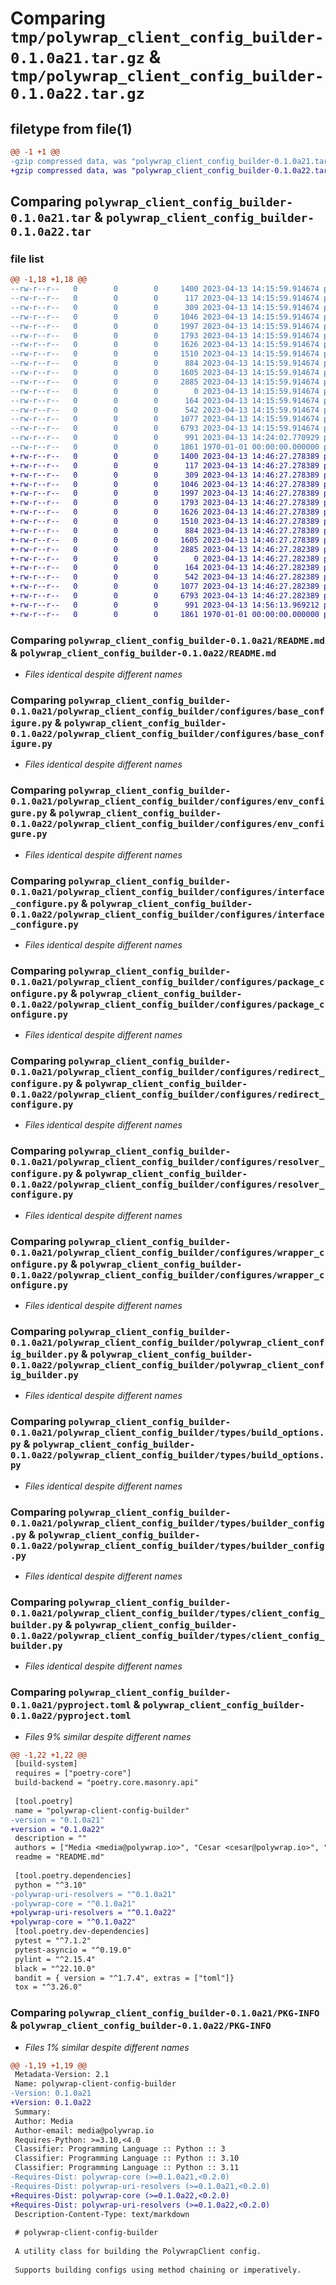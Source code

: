 # Comparing `tmp/polywrap_client_config_builder-0.1.0a21.tar.gz` & `tmp/polywrap_client_config_builder-0.1.0a22.tar.gz`

## filetype from file(1)

```diff
@@ -1 +1 @@
-gzip compressed data, was "polywrap_client_config_builder-0.1.0a21.tar", max compression
+gzip compressed data, was "polywrap_client_config_builder-0.1.0a22.tar", max compression
```

## Comparing `polywrap_client_config_builder-0.1.0a21.tar` & `polywrap_client_config_builder-0.1.0a22.tar`

### file list

```diff
@@ -1,18 +1,18 @@
--rw-r--r--   0        0        0     1400 2023-04-13 14:15:59.914674 polywrap_client_config_builder-0.1.0a21/README.md
--rw-r--r--   0        0        0      117 2023-04-13 14:15:59.914674 polywrap_client_config_builder-0.1.0a21/polywrap_client_config_builder/__init__.py
--rw-r--r--   0        0        0      309 2023-04-13 14:15:59.914674 polywrap_client_config_builder-0.1.0a21/polywrap_client_config_builder/configures/__init__.py
--rw-r--r--   0        0        0     1046 2023-04-13 14:15:59.914674 polywrap_client_config_builder-0.1.0a21/polywrap_client_config_builder/configures/base_configure.py
--rw-r--r--   0        0        0     1997 2023-04-13 14:15:59.914674 polywrap_client_config_builder-0.1.0a21/polywrap_client_config_builder/configures/env_configure.py
--rw-r--r--   0        0        0     1793 2023-04-13 14:15:59.914674 polywrap_client_config_builder-0.1.0a21/polywrap_client_config_builder/configures/interface_configure.py
--rw-r--r--   0        0        0     1626 2023-04-13 14:15:59.914674 polywrap_client_config_builder-0.1.0a21/polywrap_client_config_builder/configures/package_configure.py
--rw-r--r--   0        0        0     1510 2023-04-13 14:15:59.914674 polywrap_client_config_builder-0.1.0a21/polywrap_client_config_builder/configures/redirect_configure.py
--rw-r--r--   0        0        0      884 2023-04-13 14:15:59.914674 polywrap_client_config_builder-0.1.0a21/polywrap_client_config_builder/configures/resolver_configure.py
--rw-r--r--   0        0        0     1605 2023-04-13 14:15:59.914674 polywrap_client_config_builder-0.1.0a21/polywrap_client_config_builder/configures/wrapper_configure.py
--rw-r--r--   0        0        0     2885 2023-04-13 14:15:59.914674 polywrap_client_config_builder-0.1.0a21/polywrap_client_config_builder/polywrap_client_config_builder.py
--rw-r--r--   0        0        0        0 2023-04-13 14:15:59.914674 polywrap_client_config_builder-0.1.0a21/polywrap_client_config_builder/py.typed
--rw-r--r--   0        0        0      164 2023-04-13 14:15:59.914674 polywrap_client_config_builder-0.1.0a21/polywrap_client_config_builder/types/__init__.py
--rw-r--r--   0        0        0      542 2023-04-13 14:15:59.914674 polywrap_client_config_builder-0.1.0a21/polywrap_client_config_builder/types/build_options.py
--rw-r--r--   0        0        0     1077 2023-04-13 14:15:59.914674 polywrap_client_config_builder-0.1.0a21/polywrap_client_config_builder/types/builder_config.py
--rw-r--r--   0        0        0     6793 2023-04-13 14:15:59.914674 polywrap_client_config_builder-0.1.0a21/polywrap_client_config_builder/types/client_config_builder.py
--rw-r--r--   0        0        0      991 2023-04-13 14:24:02.770929 polywrap_client_config_builder-0.1.0a21/pyproject.toml
--rw-r--r--   0        0        0     1861 1970-01-01 00:00:00.000000 polywrap_client_config_builder-0.1.0a21/PKG-INFO
+-rw-r--r--   0        0        0     1400 2023-04-13 14:46:27.278389 polywrap_client_config_builder-0.1.0a22/README.md
+-rw-r--r--   0        0        0      117 2023-04-13 14:46:27.278389 polywrap_client_config_builder-0.1.0a22/polywrap_client_config_builder/__init__.py
+-rw-r--r--   0        0        0      309 2023-04-13 14:46:27.278389 polywrap_client_config_builder-0.1.0a22/polywrap_client_config_builder/configures/__init__.py
+-rw-r--r--   0        0        0     1046 2023-04-13 14:46:27.278389 polywrap_client_config_builder-0.1.0a22/polywrap_client_config_builder/configures/base_configure.py
+-rw-r--r--   0        0        0     1997 2023-04-13 14:46:27.278389 polywrap_client_config_builder-0.1.0a22/polywrap_client_config_builder/configures/env_configure.py
+-rw-r--r--   0        0        0     1793 2023-04-13 14:46:27.278389 polywrap_client_config_builder-0.1.0a22/polywrap_client_config_builder/configures/interface_configure.py
+-rw-r--r--   0        0        0     1626 2023-04-13 14:46:27.278389 polywrap_client_config_builder-0.1.0a22/polywrap_client_config_builder/configures/package_configure.py
+-rw-r--r--   0        0        0     1510 2023-04-13 14:46:27.278389 polywrap_client_config_builder-0.1.0a22/polywrap_client_config_builder/configures/redirect_configure.py
+-rw-r--r--   0        0        0      884 2023-04-13 14:46:27.278389 polywrap_client_config_builder-0.1.0a22/polywrap_client_config_builder/configures/resolver_configure.py
+-rw-r--r--   0        0        0     1605 2023-04-13 14:46:27.278389 polywrap_client_config_builder-0.1.0a22/polywrap_client_config_builder/configures/wrapper_configure.py
+-rw-r--r--   0        0        0     2885 2023-04-13 14:46:27.282389 polywrap_client_config_builder-0.1.0a22/polywrap_client_config_builder/polywrap_client_config_builder.py
+-rw-r--r--   0        0        0        0 2023-04-13 14:46:27.282389 polywrap_client_config_builder-0.1.0a22/polywrap_client_config_builder/py.typed
+-rw-r--r--   0        0        0      164 2023-04-13 14:46:27.282389 polywrap_client_config_builder-0.1.0a22/polywrap_client_config_builder/types/__init__.py
+-rw-r--r--   0        0        0      542 2023-04-13 14:46:27.282389 polywrap_client_config_builder-0.1.0a22/polywrap_client_config_builder/types/build_options.py
+-rw-r--r--   0        0        0     1077 2023-04-13 14:46:27.282389 polywrap_client_config_builder-0.1.0a22/polywrap_client_config_builder/types/builder_config.py
+-rw-r--r--   0        0        0     6793 2023-04-13 14:46:27.282389 polywrap_client_config_builder-0.1.0a22/polywrap_client_config_builder/types/client_config_builder.py
+-rw-r--r--   0        0        0      991 2023-04-13 14:56:13.969212 polywrap_client_config_builder-0.1.0a22/pyproject.toml
+-rw-r--r--   0        0        0     1861 1970-01-01 00:00:00.000000 polywrap_client_config_builder-0.1.0a22/PKG-INFO
```

### Comparing `polywrap_client_config_builder-0.1.0a21/README.md` & `polywrap_client_config_builder-0.1.0a22/README.md`

 * *Files identical despite different names*

### Comparing `polywrap_client_config_builder-0.1.0a21/polywrap_client_config_builder/configures/base_configure.py` & `polywrap_client_config_builder-0.1.0a22/polywrap_client_config_builder/configures/base_configure.py`

 * *Files identical despite different names*

### Comparing `polywrap_client_config_builder-0.1.0a21/polywrap_client_config_builder/configures/env_configure.py` & `polywrap_client_config_builder-0.1.0a22/polywrap_client_config_builder/configures/env_configure.py`

 * *Files identical despite different names*

### Comparing `polywrap_client_config_builder-0.1.0a21/polywrap_client_config_builder/configures/interface_configure.py` & `polywrap_client_config_builder-0.1.0a22/polywrap_client_config_builder/configures/interface_configure.py`

 * *Files identical despite different names*

### Comparing `polywrap_client_config_builder-0.1.0a21/polywrap_client_config_builder/configures/package_configure.py` & `polywrap_client_config_builder-0.1.0a22/polywrap_client_config_builder/configures/package_configure.py`

 * *Files identical despite different names*

### Comparing `polywrap_client_config_builder-0.1.0a21/polywrap_client_config_builder/configures/redirect_configure.py` & `polywrap_client_config_builder-0.1.0a22/polywrap_client_config_builder/configures/redirect_configure.py`

 * *Files identical despite different names*

### Comparing `polywrap_client_config_builder-0.1.0a21/polywrap_client_config_builder/configures/resolver_configure.py` & `polywrap_client_config_builder-0.1.0a22/polywrap_client_config_builder/configures/resolver_configure.py`

 * *Files identical despite different names*

### Comparing `polywrap_client_config_builder-0.1.0a21/polywrap_client_config_builder/configures/wrapper_configure.py` & `polywrap_client_config_builder-0.1.0a22/polywrap_client_config_builder/configures/wrapper_configure.py`

 * *Files identical despite different names*

### Comparing `polywrap_client_config_builder-0.1.0a21/polywrap_client_config_builder/polywrap_client_config_builder.py` & `polywrap_client_config_builder-0.1.0a22/polywrap_client_config_builder/polywrap_client_config_builder.py`

 * *Files identical despite different names*

### Comparing `polywrap_client_config_builder-0.1.0a21/polywrap_client_config_builder/types/build_options.py` & `polywrap_client_config_builder-0.1.0a22/polywrap_client_config_builder/types/build_options.py`

 * *Files identical despite different names*

### Comparing `polywrap_client_config_builder-0.1.0a21/polywrap_client_config_builder/types/builder_config.py` & `polywrap_client_config_builder-0.1.0a22/polywrap_client_config_builder/types/builder_config.py`

 * *Files identical despite different names*

### Comparing `polywrap_client_config_builder-0.1.0a21/polywrap_client_config_builder/types/client_config_builder.py` & `polywrap_client_config_builder-0.1.0a22/polywrap_client_config_builder/types/client_config_builder.py`

 * *Files identical despite different names*

### Comparing `polywrap_client_config_builder-0.1.0a21/pyproject.toml` & `polywrap_client_config_builder-0.1.0a22/pyproject.toml`

 * *Files 9% similar despite different names*

```diff
@@ -1,22 +1,22 @@
 [build-system]
 requires = ["poetry-core"]
 build-backend = "poetry.core.masonry.api"
 
 [tool.poetry]
 name = "polywrap-client-config-builder"
-version = "0.1.0a21"
+version = "0.1.0a22"
 description = ""
 authors = ["Media <media@polywrap.io>", "Cesar <cesar@polywrap.io>", "Niraj <niraj@polywrap.io>"]
 readme = "README.md"
 
 [tool.poetry.dependencies]
 python = "^3.10"
-polywrap-uri-resolvers = "^0.1.0a21"
-polywrap-core = "^0.1.0a21"
+polywrap-uri-resolvers = "^0.1.0a22"
+polywrap-core = "^0.1.0a22"
 [tool.poetry.dev-dependencies]
 pytest = "^7.1.2"
 pytest-asyncio = "^0.19.0"
 pylint = "^2.15.4"
 black = "^22.10.0"
 bandit = { version = "^1.7.4", extras = ["toml"]}
 tox = "^3.26.0"
```

### Comparing `polywrap_client_config_builder-0.1.0a21/PKG-INFO` & `polywrap_client_config_builder-0.1.0a22/PKG-INFO`

 * *Files 1% similar despite different names*

```diff
@@ -1,19 +1,19 @@
 Metadata-Version: 2.1
 Name: polywrap-client-config-builder
-Version: 0.1.0a21
+Version: 0.1.0a22
 Summary: 
 Author: Media
 Author-email: media@polywrap.io
 Requires-Python: >=3.10,<4.0
 Classifier: Programming Language :: Python :: 3
 Classifier: Programming Language :: Python :: 3.10
 Classifier: Programming Language :: Python :: 3.11
-Requires-Dist: polywrap-core (>=0.1.0a21,<0.2.0)
-Requires-Dist: polywrap-uri-resolvers (>=0.1.0a21,<0.2.0)
+Requires-Dist: polywrap-core (>=0.1.0a22,<0.2.0)
+Requires-Dist: polywrap-uri-resolvers (>=0.1.0a22,<0.2.0)
 Description-Content-Type: text/markdown
 
 # polywrap-client-config-builder
 
 A utility class for building the PolywrapClient config. 
 
 Supports building configs using method chaining or imperatively.
```

